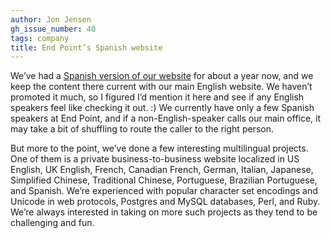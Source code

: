 ```yaml
---
author: Jon Jensen
gh_issue_number: 40
tags: company
title: End Point’s Spanish website
---
```


We’ve had a [Spanish version of our website](http://es.endpoint.com/) for about a year now, and we keep the content there current with our main English website. We haven’t promoted it much, so I figured I’d mention it here and see if any English speakers feel like checking it out. :) We currently have only a few Spanish speakers at End Point, and if a non-English-speaker calls our main office, it may take a bit of shuffling to route the caller to the right person.

But more to the point, we’ve done a few interesting multilingual projects. One of them is a private business-to-business website localized in US English, UK English, French, Canadian French, German, Italian, Japanese, Simplified Chinese, Traditional Chinese, Portuguese, Brazilian Portuguese, and Spanish. We’re experienced with popular character set encodings and Unicode in web protocols, Postgres and MySQL databases, Perl, and Ruby. We’re always interested in taking on more such projects as they tend to be challenging and fun.
